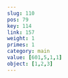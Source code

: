 ```yaml
---
slug: 110
pos: 79
key: 114
link: 157
weight: 1
primes: 1
category: main
value: [601,5,1,1]
object: [1,2,3]
---
```

